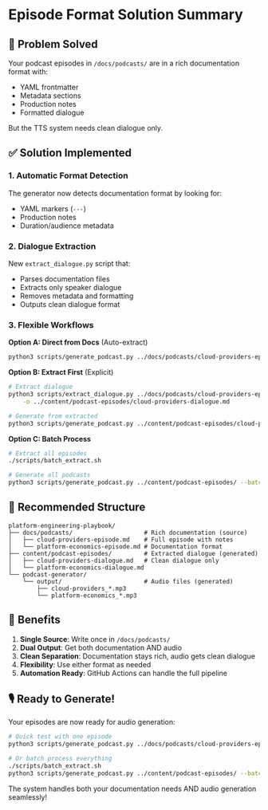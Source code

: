 # Episode Format Solution Summary

## 🎯 Problem Solved

Your podcast episodes in `/docs/podcasts/` are in a rich documentation format with:
- YAML frontmatter
- Metadata sections
- Production notes
- Formatted dialogue

But the TTS system needs clean dialogue only.

## ✅ Solution Implemented

### 1. Automatic Format Detection
The generator now detects documentation format by looking for:
- YAML markers (`---`)
- Production notes
- Duration/audience metadata

### 2. Dialogue Extraction
New `extract_dialogue.py` script that:
- Parses documentation files
- Extracts only speaker dialogue
- Removes metadata and formatting
- Outputs clean dialogue format

### 3. Flexible Workflows

**Option A: Direct from Docs** (Auto-extract)
```bash
python3 scripts/generate_podcast.py ../docs/podcasts/cloud-providers-episode.md
```

**Option B: Extract First** (Explicit)
```bash
# Extract dialogue
python3 scripts/extract_dialogue.py ../docs/podcasts/cloud-providers-episode.md \
    -o ../content/podcast-episodes/cloud-providers-dialogue.md

# Generate from extracted
python3 scripts/generate_podcast.py ../content/podcast-episodes/cloud-providers-dialogue.md
```

**Option C: Batch Process**
```bash
# Extract all episodes
./scripts/batch_extract.sh

# Generate all podcasts
python3 scripts/generate_podcast.py ../content/podcast-episodes/ --batch
```

## 📁 Recommended Structure

```
platform-engineering-playbook/
├── docs/podcasts/                    # Rich documentation (source)
│   ├── cloud-providers-episode.md    # Full episode with notes
│   └── platform-economics-episode.md # Documentation format
├── content/podcast-episodes/         # Extracted dialogue (generated)
│   ├── cloud-providers-dialogue.md   # Clean dialogue only
│   └── platform-economics-dialogue.md
└── podcast-generator/
    └── output/                       # Audio files (generated)
        ├── cloud-providers_*.mp3
        └── platform-economics_*.mp3
```

## 🚀 Benefits

1. **Single Source**: Write once in `/docs/podcasts/`
2. **Dual Output**: Get both documentation AND audio
3. **Clean Separation**: Documentation stays rich, audio gets clean dialogue
4. **Flexibility**: Use either format as needed
5. **Automation Ready**: GitHub Actions can handle the full pipeline

## 🎙️ Ready to Generate!

Your episodes are now ready for audio generation:

```bash
# Quick test with one episode
python3 scripts/generate_podcast.py ../docs/podcasts/cloud-providers-episode.md

# Or batch process everything
./scripts/batch_extract.sh
python3 scripts/generate_podcast.py ../content/podcast-episodes/ --batch
```

The system handles both your documentation needs AND audio generation seamlessly!